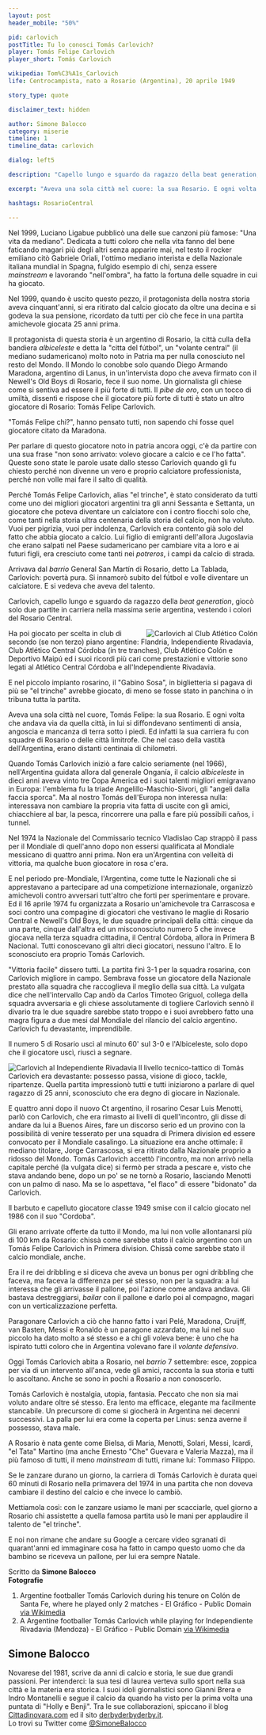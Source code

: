 ```yaml
---
layout: post
header_mobile: "50%"

pid: carlovich
postTitle: Tu lo conosci Tomás Carlovich?
player: Tomás Felipe Carlovich
player_short: Tomás Carlovich

wikipedia: Tom%C3%A1s_Carlovich
life: Centrocampista, nato a Rosario (Argentina), 20 aprile 1949

story_type: quote

disclaimer_text: hidden

author: Simone Balocco
category: miserie
timeline: 1
timeline_data: carlovich

dialog: left5

description: "Capello lungo e sguardo da ragazzo della beat generation, giocò solo due partite in carriera nella massima serie argentina, vestendo i colori del Rosario Central."

excerpt: "Aveva una sola città nel cuore: la sua Rosario. E ogni volta che andava via da quella città, in lui si diffondevano sentimenti di ansia, angoscia e mancanza di terra sotto i piedi..."

hashtags: RosarioCentral

---
```

Nel 1999, Luciano Ligabue pubblicò una delle sue canzoni più famose: &quot;Una vita da mediano&quot;. Dedicata a tutti coloro che nella vita fanno del bene faticando magari più degli altri senza apparire mai, nel testo il rocker emiliano citò Gabriele Oriali, l&#39;ottimo mediano interista e della Nazionale italiana mundial in Spagna, fulgido esempio di chi, senza essere _mainstream_ e lavorando &quot;nell&#39;ombra&quot;, ha fatto la fortuna delle squadre in cui ha giocato.

Nel 1999, quando è uscito questo pezzo, il protagonista della nostra storia aveva cinquant&#39;anni, si era ritirato dal calcio giocato da oltre una decina e si godeva la sua pensione, ricordato da tutti per ciò che fece in una partita amichevole giocata 25 anni prima.

Il protagonista di questa storia è un argentino di Rosario, la città culla della bandiera _albiceleste_ e detta la &quot;citta del fútbol&quot;, un &quot;volante central&quot; (il mediano sudamericano) molto noto in Patria ma per nulla conosciuto nel resto del Mondo. Il Mondo lo conobbe solo quando Diego Armando Maradona, argentino di Lanus, in un&#39;intervista dopo che aveva firmato con il Newell&#39;s Old Boys di Rosario, fece il suo nome. Un giornalista gli chiese come si sentiva ad essere il più forte di tutti. Il _pibe de oro_, con un tocco di umiltà, dissentì e rispose che il giocatore più forte di tutti è stato un altro giocatore di Rosario: Tomás Felipe Carlovich.

&quot;Tomás Felipe chi?&quot;, hanno pensato tutti, non sapendo chi fosse quel giocatore citato da Maradona.

Per parlare di questo giocatore noto in patria ancora oggi, c&#39;è da partire con una sua frase &quot;non sono arrivato: volevo giocare a calcio e ce l&#39;ho fatta&quot;. Queste sono state le parole usate dallo stesso Carlovich quando gli fu chiesto perché non divenne un vero e proprio calciatore professionista, perché non volle mai fare il salto di qualità.

Perché Tomás Felipe Carlovich, alias &quot;el trinche&quot;, è stato considerato da tutti come uno dei migliori giocatori argentini tra gli anni Sessanta e Settanta, un giocatore che poteva diventare un calciatore con i contro fiocchi solo che, come tanti nella storia ultra centenaria della storia del calcio, non ha voluto. Vuoi per pigrizia, vuoi per indolenza, Carlovich era contento già solo del fatto che abbia giocato a calcio. Lui figlio di emigranti dell&#39;allora Jugoslavia che erano salpati nel Paese sudamericano per cambiare vita a loro e ai futuri figli, era cresciuto come tanti nei _potreros_, i campi da calcio di strada.

Arrivava dal _barrio_ General San Martín di Rosario, detto La Tablada, Carlovich: povertà pura. Si innamorò subito del fútbol e volle diventare un calciatore. E si vedeva che aveva del talento.

Carlovich, capello lungo e sguardo da ragazzo della _beat generation_, giocò solo due partite in carriera nella massima serie argentina, vestendo i colori del Rosario Central.

<img class="responsive-img border w50 margin-1em" src="https://upload.wikimedia.org/wikipedia/commons/b/b5/Carlovich_colon.jpg" alt="Carlovich al Club Atlético Colón" align="right">

Ha poi giocato per scelta in club di secondo (se non terzo) piano argentine: Flandria, Independiente Rivadavia, Club Atlético Central Córdoba (in tre tranches), Club Atlético Colón e Deportivo Maipú ed i suoi ricordi più cari come prestazioni e vittorie sono legati al Atlético Central Córdoba e all&#39;Independiente Rivadavia.


E nel piccolo impianto rosarino, il &quot;Gabino Sosa&quot;, in biglietteria si pagava di più se &quot;el trinche&quot; avrebbe giocato, di meno se fosse stato in panchina o in tribuna tutta la partita.

Aveva una sola città nel cuore, Tomás Felipe: la sua Rosario. E ogni volta che andava via da quella città, in lui si diffondevano sentimenti di ansia, angoscia e mancanza di terra sotto i piedi. Ed infatti la sua carriera fu con squadre di Rosario o delle città limitrofe. Che nel caso della vastità dell&#39;Argentina, erano distanti centinaia di chilometri.

Quando Tomás Carlovich iniziò a fare calcio seriamente (nel 1966), nell&#39;Argentina guidata allora dal generale Onganía, il calcio _albiceleste_ in dieci anni aveva vinto tre Copa America ed i suoi talenti migliori emigravano in Europa: l&#39;emblema fu la triade Angelillo-Maschio-Sivori, gli &quot;angeli dalla faccia sporca&quot;. Ma al nostro Tomás dell&#39;Europa non interessa nulla: interessava non cambiare la propria vita fatta di uscite con gli amici, chiacchiere al bar, la pesca, rincorrere una palla e fare più possibili caños, i tunnel.

Nel 1974 la Nazionale del Commissario tecnico Vladislao Cap strappò il pass per il Mondiale di quell&#39;anno dopo non essersi qualificata al Mondiale messicano di quattro anni prima. Non era un&#39;Argentina con velleità di vittoria, ma qualche buon giocatore in rosa c&#39;era.

E nel periodo pre-Mondiale, l&#39;Argentina, come tutte le Nazionali che si apprestavano a partecipare ad una competizione internazionale, organizzò amichevoli contro avversari tutt&#39;altro che forti per sperimentare e provare. Ed il 16 aprile 1974 fu organizzata a Rosario un&#39;amichevole tra Carrascosa e soci contro una compagine di giocatori che vestivano le maglie di Rosario Central e Newell&#39;s Old Boys, le due squadre principali della città: cinque da una parte, cinque dall&#39;altra ed un misconosciuto numero 5 che invece giocava nella terza squadra cittadina, il Central Córdoba, allora in Primera B Nacional. Tutti conoscevano gli altri dieci giocatori, nessuno l&#39;altro. E lo sconosciuto era proprio Tomás Carlovich.

&quot;Vittoria facile&quot; dissero tutti. La partita finì 3-1 per la squadra rosarina, con Carlovich migliore in campo. Sembrava fosse un giocatore della Nazionale prestato alla squadra che raccoglieva il meglio della sua città. La vulgata dice che nell&#39;intervallo Cap andò da Carlos Timoteo Griguol, collega della squadra avversaria e gli chiese assolutamente di togliere Carlovich sennò il divario tra le due squadre sarebbe stato troppo e i suoi avrebbero fatto una magra figura a due mesi dal Mondiale del rilancio del calcio argentino. Carlovich fu devastante, imprendibile.

Il numero 5 di Rosario uscì al minuto 60&#39; sul 3-0 e l&#39;Albiceleste,  solo dopo che il giocatore uscì, riuscì a segnare.

<img class="responsive-img border w50 margin-1em" src="https://upload.wikimedia.org/wikipedia/commons/f/fa/Carlovich_independiente_rivad.jpg" alt="Carlovich al Independiente Rivadavia" align="left">


Il livello tecnico-tattico di Tomás Carlovich era devastante: possesso passa, visione di gioco, tackle, ripartenze. Quella partita impressionò tutti e tutti iniziarono a parlare di quel ragazzo di 25 anni, sconosciuto che era degno di giocare in Nazionale.

E quattro anni dopo il nuovo Ct argentino, il rosarino Cesar Luis Menotti, parlò con Carlovich, che era rimasto ai livelli di quell&#39;incontro, gli disse di andare da lui a Buenos Aires, fare un discorso serio ed un provino con la possibilità di venire tesserato per una squadra di Primera division ed essere convocato per il Mondiale casalingo. La situazione era anche ottimale: il mediano titolare, Jorge Carrascosa, si era ritirato dalla Nazionale proprio a ridosso del Mondo. Tomás Carlovich accettò l&#39;incontro, ma non arrivò nella capitale perché (la vulgata dice) si fermò per strada a pescare e, visto che stava andando bene, dopo un po&#39; se ne tornò a Rosario, lasciando Menotti con un palmo di naso. Ma se lo aspettava, &quot;el flaco&quot; di essere &quot;bidonato&quot; da Carlovich.

Il barbuto e capelluto giocatore classe 1949 smise con il calcio giocato nel 1986 con il suo &quot;Cordoba&quot;.

Gli erano arrivate offerte da tutto il Mondo, ma lui non volle allontanarsi più di 100 km da Rosario: chissà come sarebbe stato il calcio argentino con un Tomás Felipe Carlovich in Primera division. Chissà come sarebbe stato il calcio mondiale, anche.

Era il re dei dribbling e si diceva che aveva un bonus per ogni dribbling che faceva, ma faceva la differenza per sé stesso, non per la squadra: a lui interessa che gli arrivasse il pallone, poi l&#39;azione come andava andava. Gli bastava destreggiarsi, _bailar_ con il pallone e darlo poi al compagno, magari con un verticalizzazione perfetta.

Paragonare Carlovich a ciò che hanno fatto i vari Pelé, Maradona, Cruijff, van Basten, Messi e Ronaldo è un paragone azzardato, ma lui nel suo piccolo ha dato molto a sé stesso e a chi gli voleva bene: è uno che ha ispirato tutti coloro che in Argentina volevano fare il _volante defensivo_.

Oggi Tomás Carlovich abita a Rosario, nel _barrio_ 7 settembre: esce, zoppica per via di un intervento all&#39;anca, vede gli amici, racconta la sua storia e tutti lo ascoltano. Anche se sono in pochi a Rosario a non conoscerlo.

Tomás Carlovich è nostalgia, utopia, fantasia. Peccato che non sia mai voluto andare oltre sé stesso. Era lento ma efficace, elegante ma facilmente stancabile. Un precursore di come si giocherà in Argentina nei decenni successivi. La palla per lui era come la coperta per Linus: senza averne il possesso, stava male.

A Rosario è nata gente come Bielsa, di Maria, Menotti, Solari, Messi, Icardi, &quot;el Tata&quot; Martino (ma anche Ernesto &quot;Che&quot; Guevara e Valeria Mazza), ma il più famoso di tutti, il meno _mainstream_ di tutti, rimane lui: Tommaso Filippo.

Se le zanzare durano un giorno, la carriera di Tomás Carlovich è durata quei 60 minuti di Rosario nella primavera del 1974 in una partita che non doveva cambiare il destino del calcio e che invece lo cambiò.

Mettiamola così: con le zanzare usiamo le mani per scacciarle, quel giorno a Rosario chi assistette a quella famosa partita usò le mani per applaudire il talento de &quot;el trinche&quot;.

E noi non rimane che andare su Google a cercare video sgranati di quarant&#39;anni ed immaginare cosa ha fatto in campo questo uomo che da bambino se riceveva un pallone, per lui era sempre Natale.

<div class="post-disclaimer">
Scritto da <b>Simone Balocco</b><br/>
</div>

<div class="post-disclaimer">
  <b>Fotografie</b>
  <ol>
    <li>Argentine footballer Tomás Carlovich during his tenure on Colón de Santa Fe, where he played only 2 matches - El Gráfico - Public Domain <a href="https://commons.wikimedia.org/wiki/File:Carlovich_colon.jpg" target="_blank">via Wikimedia</a></li>
    <li>A Argentine footballer Tomás Carlovich while playing for Independiente Rivadavia (Mendoza) - El Gráfico - Public Domain <a href="https://commons.wikimedia.org/wiki/File:Carlovich_independiente_rivad.jpg" target="_blank">via Wikimedia</a></li>
  </ol>
</div>

<div class="author-bio">
<h2>Simone Balocco</h2>
<p>Novarese del 1981, scrive da anni di calcio e storia, le sue due grandi passioni. Per intenderci: la sua tesi di laurea verteva sullo sport nella sua città e la materia era storica. I suoi idoli giornalistici sono Gianni Brera e Indro Montanelli e segue il calcio da quando ha visto per la prima volta una puntata di "Holly e Benji". Tra le sue collaborazioni, spiccano il blog <a href="http://www.cittadinovara.com" target="http://www.cittadinovara.com" target="_blank">Cittadinovara.com</a> ed il sito <a href="https://www.derbyderbyderby.it" target="_blank">derbyderbyderby.it</a>.<br/>Lo trovi su Twitter come <a href="http://twitter.com/simonebalocco" class="text-danger" title="Simone Balocco su Twitter" target="_blank">@SimoneBalocco</a></p>
</div>


<script>

var carlovich=[
                {
                    type:"birth",
                    category:"event",
                    timestamps:[new Date(1949,4-1,20)],
                    text:{
                        body:"Il 20 aprile 1949, a Rosario (Argentina), nasce {{page.player}} <i>El Trinche</i>",
                        link:null
                    }
                },
                {
                    type:"club",
                    category:"range",
                    timestamps:[1966,1968],
                    team:"Sporting de Bigand",
                    text:{
                        body:"Dope aver iniziato la sua carriera nelle giovanili della squadra della sua citta', il Rosario Central, si trasferisce allo Sporting de Bigand.",
                        link:null
                    }
                },
                {
                    type:"club",
                    category:"range",
                    timestamps:[1969,1971],
                    team:"Rosario Central",
                    text:{
                        body:"Nel 1969 torna al Rosario Central, dove debutta in un partita amichevole contro il Peñarol, a Montevideo.",
                        link:null
                    }
                },
                {
                    type:"club",
                    category:"range",
                    timestamps:[1971,1972],
                    team:"Flandria",
                    text:{
                        body:"Nel 1971 si trasferisce al Club Social y Deportivo Flandria, dove gioca solo quattro mesi.",
                        link:null
                    }
                },
                {
                    type:"club",
                    category:"range",
                    timestamps:[1972,1973],
                    team:"Ind. Rivadavia",
                    text:{
                        body:"Nel 1971/72 gioca nelle file dell'Independiente Rivadavia",
                        link:null
                    }
                },
                {
                    type:"club",
                    category:"range",
                    timestamps:[1973,1976],
                    team:"Central Córdoba",
                    text:{
                        body:"Nel campionato 1972/73 si trasferisce al Central Córdoba de Rosario, dove diviene l'idolo dei tifosi. Qui vince il campionato e la promozione in  Primera B ne 1973. Nel suo debutto segna due gol.",
                        link:null
                    }
                },
                {
                    type:"club",
                    category:"range",
                    timestamps:[1976,1977],
                    team:"Rosario Central",
                    text:{
                        body:"Nel 1976 torna nel Rosario Central per una stagione.",
                        link:null
                    }
                },
                {
                    type:"club",
                    category:"range",
                    timestamps:[1977,1978],
                    team:"Colón (SF)",
                    text:{
                        body:"Si trasferisce al Club Atlético Colón dove gioca solo tre partite",
                        link:null
                    }
                },
                {
                    type:"club",
                    category:"range",
                    timestamps:[1978,1980],
                    team:"Deportivo Maipú",
                    text:{
                        body:"Nel 1978 gioca per il Deportivo Maipú de Mendoza",
                        link:null
                    }
                },
                {
                    type:"club",
                    category:"range",
                    timestamps:[1980,1983],
                    team:"Central Córdoba",
                    text:{
                        body:"Dal 1980 al 1983 gioca nel Central Córdoba de Rosario nelle divisioni di Primera C e B",
                        link:null
                    }
                },
                {
                    type:"club",
                    category:"range",
                    timestamps:[1985,1986],
                    team:"Newell´s Old Boys",
                    text:{
                        body:"Nel 1985 gioca una stagione nelle file del Club Atlético Newell´s Old Boys di Cañada de Gomez",
                        link:null
                    }
                },
                {
                    type:"club",
                    category:"range",
                    timestamps:[1986,1987],
                    team:"Central Córdoba",
                    text:{
                        body:"Torna al Central Córdoba dove si ritira dal calcio giocato nel 1986",
                        link:null
                    }
                },
                {
                    type:"cup",
                    category:"event",
                    timestamps:[new Date(1973,12-1,12),new Date(1973,12-1,12)],
                    cup:"Primera C",
                    text:{

                        body:"Nel 1993 vince la Coppa UEFA con la Juventus, battendo il Borussia Dortmund.",
                        link:""
                    }
                },
                {
                    type:"cup",
                    category:"event",
                    timestamps:[new Date(1982,6-1,12),new Date(1982,6-1,12)],
                    cup:"Primera C",
                    text:{

                        body:"Nel 1993 vince la Coppa UEFA con la Juventus, battendo il Borussia Dortmund.",
                        link:""
                    }
                },
                {
                    type:"cup",
                    category:"event",
                    timestamps:[new Date(1972,9-1,12),new Date(1972,9-1,12)],
                    cup:"Copa Mendocina",
                    text:{

                        body:"Nel 1993 vince la Coppa UEFA con la Juventus, battendo il Borussia Dortmund.",
                        link:""
                    }
                },
                {
                    type:"history",
                    category:"event",
                    timestamps:[new Date(1976,3-1,24)],
                    text:{
                        body:"Isabel Martínez de Perón fu deposta dal golpe del 24 marzo 1976 che portò alla presidenza del paese il generale Jorge Rafael Videla.",
                        link:"https://it.wikipedia.org/wiki/Jorge_Rafael_Videla"
                    }
                },
                {
                    type:"history",
                    category:"event",
                    timestamps:[new Date(1955,6-1,18)],
                    text:{

                        body:"Nel 1955 le Forze Armate, sotto il comando del generale Eduardo Lonardi rovesciarono Perón e stabilirono la cosiddetta Revolución Libertadora. La Marina Militare bombardò la Casa Rosada tentando di uccidere il presidente. Il 18 giugno Perón è costretto a fuggire in esilio prima in Paraguay e poi nella Spagna di Franco.",
                        link:"https://it.wikipedia.org/wiki/Storia_dell%27Argentina#Il_peronismo_(1945-1955)"
                    }
                },
                {
                    type:"history",
                    category:"event",
                    timestamps:[new Date(1982,4-1,2)],
                    text:{

                        body:"Dall'aprile al giugno 1982 l'Argentina ed il Regno Unito, combatterono una campagna militare per il possesso delle isole Falkland. Le conseguenze della guerra furono profonde: in Argentina crebbe il dissenso contro il governo militare, avviandolo alla caduta definitiva, mentre un'ondata di patriottismo si diffuse nel Regno Unito, ridando forza al primo ministro Margaret Thatcher dando fiato alle ambizioni britanniche di potenza post imperiale.",
                        link:"https://it.wikipedia.org/wiki/Guerra_delle_Falkland"
                    }
                },
            ];
</script>
